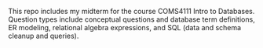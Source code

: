 This repo includes my midterm for the course COMS4111 Intro to Databases. Question types include conceptual questions and database term definitions, ER modeling, relational algebra expressions, and SQL (data and schema cleanup and queries).
